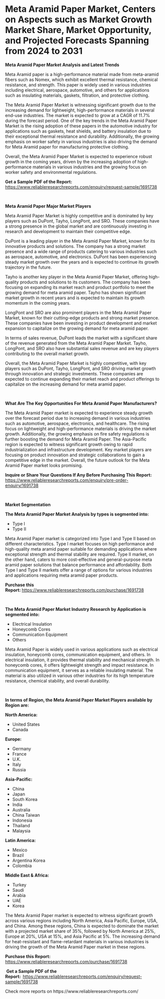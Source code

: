<p><h1>Meta Aramid Paper Market, Centers on Aspects such as Market Growth Market Share, Market Opportunity, and Projected Forecasts Spanning from 2024 to 2031</h1></p><p><strong>Meta Aramid Paper Market Analysis and Latest Trends</strong></p>
<p><p>Meta Aramid paper is a high-performance material made from meta-aramid fibers such as Nomex, which exhibit excellent thermal resistance, chemical resistance, and strength. This paper is widely used in various industries including electrical, aerospace, automotive, and others for applications such as insulating materials, gaskets, filtration, and protective clothing.</p><p>The Meta Aramid Paper Market is witnessing significant growth due to the increasing demand for lightweight, high-performance materials in several end-use industries. The market is expected to grow at a CAGR of 11.7% during the forecast period. One of the key trends in the Meta Aramid Paper Market is the rising adoption of these papers in the automotive industry for applications such as gaskets, heat shields, and battery insulation due to their exceptional thermal resistance and durability. Additionally, the growing emphasis on worker safety in various industries is also driving the demand for Meta Aramid paper for manufacturing protective clothing.</p><p>Overall, the Meta Aramid Paper Market is expected to experience robust growth in the coming years, driven by the increasing adoption of high-performance materials in various industries and the growing focus on worker safety and environmental regulations.</p></p>
<p><strong>Get a Sample PDF of the Report:&nbsp;</strong> <a href="https://www.reliableresearchreports.com/enquiry/request-sample/1691738">https://www.reliableresearchreports.com/enquiry/request-sample/1691738</a></p>
<p>&nbsp;</p>
<p><strong>Meta Aramid Paper Major Market Players</strong></p>
<p><p>Meta Aramid Paper Market is highly competitive and is dominated by key players such as DuPont, Tayho, LongPont, and SRO. These companies have a strong presence in the global market and are continuously investing in research and development to maintain their competitive edge.</p><p>DuPont is a leading player in the Meta Aramid Paper Market, known for its innovative products and solutions. The company has a strong market presence and a wide range of products catering to various industries such as aerospace, automotive, and electronics. DuPont has been experiencing steady market growth over the years and is expected to continue its growth trajectory in the future.</p><p>Tayho is another key player in the Meta Aramid Paper Market, offering high-quality products and solutions to its customers. The company has been focusing on expanding its market reach and product portfolio to meet the growing demand for meta aramid paper. Tayho has shown significant market growth in recent years and is expected to maintain its growth momentum in the coming years.</p><p>LongPont and SRO are also prominent players in the Meta Aramid Paper Market, known for their cutting-edge products and strong market presence. These companies have been investing in product development and market expansion to capitalize on the growing demand for meta aramid paper.</p><p>In terms of sales revenue, DuPont leads the market with a significant share of the revenue generated from the Meta Aramid Paper Market. Tayho, LongPont, and SRO also have substantial sales revenue and are key players contributing to the overall market growth.</p><p>Overall, the Meta Aramid Paper Market is highly competitive, with key players such as DuPont, Tayho, LongPont, and SRO driving market growth through innovation and strategic investments. These companies are expected to continue expanding their market reach and product offerings to capitalize on the increasing demand for meta aramid paper.</p></p>
<p>&nbsp;</p>
<p><strong>What Are The Key Opportunities For Meta Aramid Paper Manufacturers?</strong></p>
<p><p>The Meta Aramid Paper market is expected to experience steady growth over the forecast period due to increasing demand in various industries such as automotive, aerospace, electronics, and healthcare. The rising focus on lightweight and high-performance materials is driving the market growth. Additionally, the growing emphasis on fire safety regulations is further boosting the demand for Meta Aramid Paper. The Asia-Pacific region is expected to witness significant growth owing to rapid industrialization and infrastructure development. Key market players are focusing on product innovation and strategic collaborations to gain a competitive edge in the market. Overall, the future outlook for the Meta Aramid Paper market looks promising.</p></p>
<p><strong>Inquire or Share Your Questions If Any Before Purchasing This Report:</strong> <a href="https://www.reliableresearchreports.com/enquiry/pre-order-enquiry/1691738">https://www.reliableresearchreports.com/enquiry/pre-order-enquiry/1691738</a></p>
<p>&nbsp;</p>
<p><strong>Market Segmentation</strong></p>
<p><strong>The Meta Aramid Paper Market Analysis by types is segmented into:</strong></p>
<p><ul><li>Type I</li><li>Type II</li></ul></p>
<p><p>Meta Aramid Paper market is categorized into Type I and Type II based on different characteristics. Type I market focuses on high performance and high-quality meta aramid paper suitable for demanding applications where exceptional strength and thermal stability are required. Type II market, on the other hand, caters to more cost-effective and general-purpose meta aramid paper solutions that balance performance and affordability. Both Type I and Type II markets offer a range of options for various industries and applications requiring meta aramid paper products.</p></p>
<p><strong>Purchase this Report:&nbsp;</strong><a href="https://www.reliableresearchreports.com/purchase/1691738">https://www.reliableresearchreports.com/purchase/1691738</a></p>
<p>&nbsp;</p>
<p><strong>The Meta Aramid Paper Market Industry Research by Application is segmented into:</strong></p>
<p><ul><li>Electrical Insulation</li><li>Honeycomb Cores</li><li>Communication Equipment</li><li>Others</li></ul></p>
<p><p>Meta Aramid Paper is widely used in various applications such as electrical insulation, honeycomb cores, communication equipment, and others. In electrical insulation, it provides thermal stability and mechanical strength. In honeycomb cores, it offers lightweight strength and impact resistance. In communication equipment, it serves as a reliable insulating material. The material is also utilized in various other industries for its high temperature resistance, chemical stability, and overall durability.</p></p>
<p>&nbsp;</p>
<p><strong>In terms of Region, the Meta Aramid Paper Market Players available by Region are:</strong></p>
<p>
    <p> <strong> North America: </strong>
        <ul>
            <li>United States</li>
            <li>Canada</li>
        </ul>
        </p> 
    <p> <strong> Europe: </strong>
        <ul>
            <li>Germany</li>
            <li>France</li>
            <li>U.K.</li>
            <li>Italy</li>
            <li>Russia</li>
        </ul>
        </p> 
    <p> <strong> Asia-Pacific: </strong>
        <ul>
            <li>China</li>
            <li>Japan</li>
            <li>South Korea</li>
            <li>India</li>
            <li>Australia</li>
            <li>China Taiwan</li>
            <li>Indonesia</li>
            <li>Thailand</li>
            <li>Malaysia</li>
        </ul>
        </p> 
    <p> <strong> Latin America: </strong>
        <ul>
            <li>Mexico</li>
            <li>Brazil</li>
            <li>Argentina Korea</li>
            <li>Colombia</li>
        </ul>
        </p> 
    <p> <strong> Middle East & Africa: </strong>
        <ul>
            <li>Turkey</li>
            <li>Saudi</li>
            <li>Arabia</li>
            <li>UAE</li>
            <li>Korea</li>
        </ul>
    </p>
    </p>
<p><p>The Meta Aramid Paper market is expected to witness significant growth across various regions including North America, Asia Pacific, Europe, USA, and China. Among these regions, China is expected to dominate the market with a projected market share of 35%, followed by North America at 25%, Europe at 20%, USA at 15%, and Asia Pacific at 5%. The increasing demand for heat-resistant and flame-retardant materials in various industries is driving the growth of the Meta Aramid Paper market in these regions.</p></p>
<p><strong>Purchase this Report: </strong><a href="https://www.reliableresearchreports.com/purchase/1691738">https://www.reliableresearchreports.com/purchase/1691738</a></p>
<p>&nbsp;<strong>Get a Sample PDF of the Report:&nbsp;&nbsp;</strong><a href="https://www.reliableresearchreports.com/enquiry/request-sample/1691738">https://www.reliableresearchreports.com/enquiry/request-sample/1691738</a></p>
<p><strong></strong></p>
<p>Check more reports on https://www.reliableresearchreports.com/</p>
